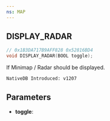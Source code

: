 ```yaml
---
ns: MAP
---
```

## DISPLAY_RADAR

```c
// 0x1B3DA717B9AFF828 0x52816BD4
void DISPLAY_RADAR(BOOL toggle);
```

If Minimap / Radar should be displayed.

```
NativeDB Introduced: v1207
```

## Parameters
* **toggle**:
